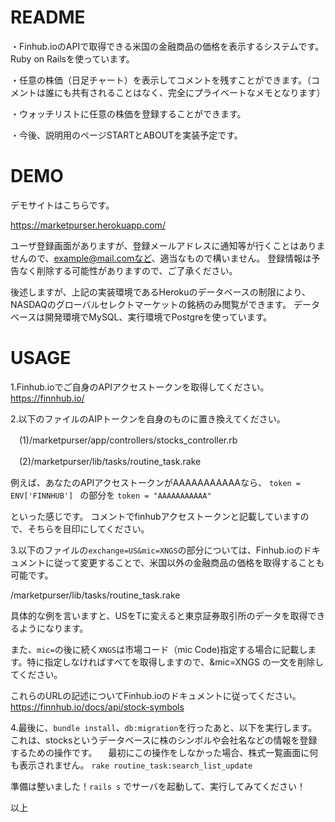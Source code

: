 # README

・Finhub.ioのAPIで取得できる米国の金融商品の価格を表示するシステムです。Ruby on Railsを使っています。

・任意の株価（日足チャート）を表示してコメントを残すことができます。（コメントは誰にも共有されることはなく、完全にプライベートなメモとなります）

・ウォッチリストに任意の株価を登録することができます。

・今後、説明用のページSTARTとABOUTを実装予定です。

# DEMO
デモサイトはこちらです。

https://marketpurser.herokuapp.com/

ユーザ登録画面がありますが、登録メールアドレスに通知等が行くことはありませんので、example@mail.comなど、適当なもので構いません。
登録情報は予告なく削除する可能性がありますので、ご了承ください。

後述しますが、上記の実装環境であるHerokuのデータベースの制限により、NASDAQのグローバルセレクトマーケットの銘柄のみ閲覧ができます。
データベースは開発環境でMySQL、実行環境でPostgreを使っています。

# USAGE
1.Finhub.ioでご自身のAPIアクセストークンを取得してください。
  https://finnhub.io/

2.以下のファイルのAIPトークンを自身のものに置き換えてください。

　(1)/marketpurser/app/controllers/stocks_controller.rb
 
　(2)/marketpurser/lib/tasks/routine_task.rake

 例えば、あなたのAPIアクセストークンがAAAAAAAAAAAなら、
 ```token = ENV['FINNHUB'] ```
 の部分を
 ```token = "AAAAAAAAAAA"```

 といった感じです。
 コメントでfinhubアクセストークンと記載していますので、そちらを目印にしてください。
 
3.以下のファイルの```exchange=US&mic=XNGS```の部分については、Finhub.ioのドキュメントに従って変更することで、米国以外の金融商品の価格を取得することも可能です。

  /marketpurser/lib/tasks/routine_task.rake

具体的な例を言いますと、USをTに変えると東京証券取引所のデータを取得できるようになります。
 
  また、```mic=```の後に続く```XNGS```は市場コード（mic Code)指定する場合に記載します。特に指定しなければすべてを取得しますので、&mic=XNGS の一文を削除してください。
  
  これらのURLの記述についてFinhub.ioのドキュメントに従ってください。
  https://finnhub.io/docs/api/stock-symbols
  
4.最後に、```bundle install```、```db:migration```を行ったあと、以下を実行します。これは、stocksというデータベースに株のシンボルや会社名などの情報を登録するための操作です。 
　最初にこの操作をしなかった場合、株式一覧画面に何も表示されません。
 ```rake routine_task:search_list_update```

準備は整いました！```rails s``` でサーバを起動して、実行してみてください！
 
以上
